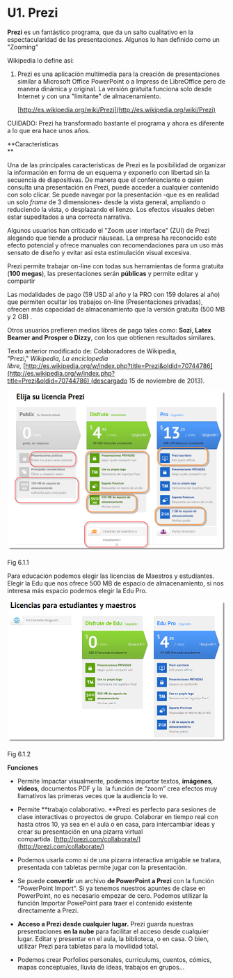 # U1. Prezi

**Prezi** es un fantástico programa, que da un salto cualitativo en la espectacularidad de las presentaciones. Algunos lo han definido como un "Zooming"

Wikipedia lo define así:

1.  Prezi es una aplicación multimedia para la creación de presentaciones similar a Microsoft Office PowerPoint o a Impress de LibreOffice pero de manera dinámica y original. La versión gratuita funciona solo desde Internet y con una "limitante" de almacenamiento.
    
    [http://es.wikipedia.org/wiki/Prezi](http://es.wikipedia.org/wiki/Prezi)

CUIDADO: Prezi ha transformado bastante el programa y ahora es diferente a lo que era hace unos años.

**Características  
**

Una de las principales características de Prezi es la posibilidad de organizar la información en forma de un esquema y exponerlo con libertad sin la secuencia de diapositivas. De manera que el conferenciante o quien consulta una presentación en Prezi, puede acceder a cualquier contenido con solo clicar. Se puede navegar por la presentación -que es en realidad un solo _frame_ de 3 dimensiones- desde la vista general, ampliando o reduciendo la vista, o desplazando el lienzo. Los efectos visuales deben estar supeditados a una correcta narrativa.

Algunos usuarios han criticado el "Zoom user interface" (ZUI) de Prezi alegando que tiende a producir náuseas. La empresa ha reconocido este efecto potencial y ofrece manuales con recomendaciones para un uso más sensato de diseño y evitar así esta estimulación visual excesiva.

Prezi permite trabajar on-line con todas sus herramientas de forma gratuita (**100 megas**), las presentaciones serán **públicas** y permite editar y compartir

Las modalidades de pago (59 USD al año y la PRO con 159 dolares al año) que permiten ocultar los trabajos on-line (Presentaciones privadas), ofrecen más capacidad de almacenamiento que la versión gratuita (500 MB y 2 GB) .  

Otros usuarios prefieren medios libres de pago tales como: **Sozi, Latex Beamer and Prosper o Dizzy**, con los que obtienen resultados similares.

Texto anterior modificado de: Colaboradores de Wikipedia, "Prezi," _Wikipedia, La enciclopedia libre,_ [http://es.wikipedia.org/w/index.php?title=Prezi&oldid=70744786](http://es.wikipedia.org/w/index.php?title=Prezi&oldid=70744786) (descargado 15 de noviembre de 2013).


![Licencias Prezi](img/preziprecios.png "Diferencias Licencias Prezi")


Fig 6.1.1

Para educación podemos elegir las licencias de Maestros y estudiantes. Elegir la Edu que nos ofrece 500 MB de espacio de almacenamiento, si nos interesa más espacio podemos elegir la Edu Pro.


![Licencias Prezi Profesorado y estudiantes](img/preziprofesoresestudiantes.png "Prezi para educación")


Fig 6.1.2

**Funciones**

*   Permite Impactar visualmente, podemos importar textos, **imágenes**, **vídeos**, documentos PDF y la  la función de “zoom” crea efectos muy llamativos las primeras veces que la audiencia lo ve.
*   Permite **trabajo colaborativo. **Prezi es perfecto para sesiones de clase interactivas o proyectos de grupo. Colaborar en tiempo real con hasta otros 10, ya sea en el aula o en casa, para intercambiar ideas y crear su presentación en una pizarra virtual compartida. [http://prezi.com/collaborate/](http://prezi.com/collaborate/)

*   Podemos usarla como si de una pizarra interactiva amigable se tratara, presentada con tabletas permite jugar con la presentación.

*   Se puede **convertir** un archivo **de PowerPoint a Prezi** con la función “PowerPoint Import“. Si ya tenemos nuestros apuntes de clase en PowerPoint, no es necesario empezar de cero. Podemos utilizar la función Importar PowePoint para traer el contenido existente directamente a Prezi.
*   **Acceso a Prezi desde cualquier lugar.** Prezi guarda nuestras presentaciones **en la nube** para facilitar el acceso desde cualquier lugar. Editar y presentar en el aula, la biblioteca, o en casa. O bien, utilizar Prezi para tabletas para la movilidad total.
*   Podemos crear Porfolios personales, currículums, cuentos, cómics, mapas conceptuales, lluvia de ideas, trabajos en grupos...

